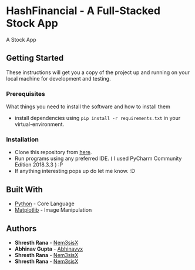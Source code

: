 # HashFinancial - A Full-Stacked Stock App
A Stock App
 

## Getting Started

These instructions will get you a copy of the project up and running on your local machine for development and testing.

### Prerequisites

What things you need to install the software and how to install them

  * install dependencies using `pip install -r requirements.txt` in your virtual-environment.

### Installation

  * Clone this repository from [here](https://github.com/Nem3sisX/CS102-project.git).
  * Run programs using any preferred IDE. ( I used PyCharm Community Edition 2018.3.3 ) :P
  * If anything interesting pops up do let me know. :D

## Built With

  * [Python](https://www.python.org/) - Core Language
  * [Matplotlib](https://matplotlib.org/) - Image Manipulation

## Authors

* **Shresth Rana** - [Nem3sisX](https://github.com/Nem3sisX)
* **Abhinav Gupta** - [Abhinavvx](https://github.com/abhinavvx)
* **Shresth Rana** - [Nem3sisX](https://github.com/Nem3sisX)
* **Shresth Rana** - [Nem3sisX](https://github.com/Nem3sisX)
